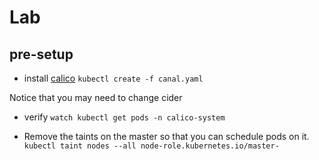 # Lab

## pre-setup
- install [calico](https://docs.projectcalico.org/getting-started/kubernetes/quickstart)
`kubectl create -f canal.yaml`

  
Notice that you may need to change cider

- verify
`watch kubectl get pods -n calico-system`
  
- Remove the taints on the master so that you can schedule pods on it.
`kubectl taint nodes --all node-role.kubernetes.io/master-`
